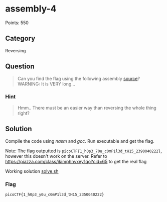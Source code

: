# assembly-4
Points: 550

## Category
Reversing

## Question
>Can you find the flag using the following assembly [source](files/comp.nasm)? WARNING: It is VERY long... 

### Hint
>Hmm.. There must be an easier way than reversing the whole thing right?

## Solution
Compile the code using _nasm_ and _gcc_. Run executable and get the flag.

Note: The flag outputted is `picoCTF{1_h0p3_70u_c0mP1l3d_tH15_2390040222}`, however this doesn't work on the server. Refer to https://piazza.com/class/jkimphnvxey1qo?cid=65 to get the real flag

Working solution [solve.sh](solution/solve.sh)

### Flag
`picoCTF{1_h0p3_y0u_c0mP1l3d_tH15_2350040222}`

